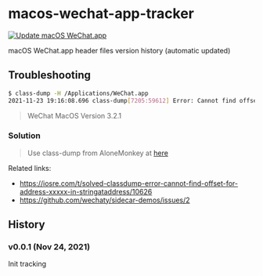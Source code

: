 # macos-wechat-app-tracker

[![Update macOS WeChat.app](https://github.com/wechaty/mac-wechat-app-tracker/actions/workflows/crontab.yml/badge.svg)](https://github.com/wechaty/mac-wechat-app-tracker/actions/workflows/crontab.yml)

macOS WeChat.app header files version history (automatic updated)

## Troubleshooting

```sh
$ class-dump -H /Applications/WeChat.app
2021-11-23 19:16:08.696 class-dump[7205:59612] Error: Cannot find offset for address 0x7800000001046f1c in stringAtAddress:
```

> WeChat MacOS Version 3.2.1

### Solution

> Use class-dump from AloneMonkey at [here](https://github.com/AloneMonkey/MonkeyDev/blob/master/bin/class-dump)

Related links:

- https://iosre.com/t/solved-classdump-error-cannot-find-offset-for-address-xxxxx-in-stringataddress/10626
- https://github.com/wechaty/sidecar-demos/issues/2

## History

### v0.0.1 (Nov 24, 2021)

Init tracking
